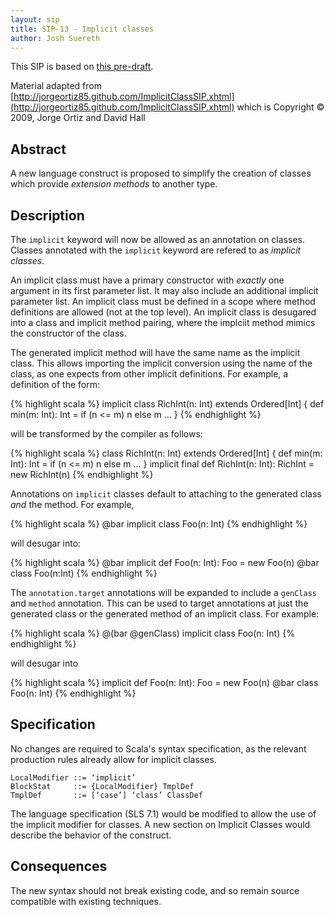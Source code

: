 ```yaml
---
layout: sip
title: SIP-13 - Implicit classes
author: Josh Suereth
---
```


This SIP is based on [this pre-draft](https://docs.google.com/document/d/1k-aGAGmbrDB-2pJ3uDPpHVKno6p-XbnkVHDc07zPrzQ/edit?hl=en_US).

Material adapted from [http://jorgeortiz85.github.com/ImplicitClassSIP.xhtml](http://jorgeortiz85.github.com/ImplicitClassSIP.xhtml)  which is Copyright © 2009, Jorge Ortiz and David Hall

## Abstract ##

A new language construct is proposed to simplify the creation of classes which provide _extension methods_ to another type.

## Description ##

The `implicit` keyword will now be allowed as an annotation on classes.  Classes annotated with the `implicit` keyword are refered to as _implicit classes_.

An implicit class must have a primary constructor with *exactly* one argument in its first parameter list. It may also include an additional implicit parameter list. An implicit class must be defined in a scope where method definitions are allowed (not at the top level).  An implicit class is desugared into a class and implicit method pairing, where the implciit method mimics the constructor of the class.

The generated implicit method will have the same name as the implicit class.  This allows importing the implicit conversion using the name of the class, as one expects from other implicit definitions.
For example, a definition of the form:

{% highlight scala %}
implicit class RichInt(n: Int) extends Ordered[Int] {
  def min(m: Int): Int = if (n <= m) n else m
  ...
}
{% endhighlight  %}

will be transformed by the compiler as follows:

{% highlight scala %}
class RichInt(n: Int) extends Ordered[Int] {
  def min(m: Int): Int = if (n <= m) n else m
  ...
}
implicit final def RichInt(n: Int): RichInt = new RichInt(n)
{% endhighlight  %}

Annotations on `implicit` classes default to attaching to the generated class *and* the method.  For example,

{% highlight scala %}
@bar
implicit class Foo(n: Int)
{% endhighlight  %}

will desugar into:

{% highlight scala %}
@bar implicit def Foo(n: Int): Foo = new Foo(n)
@bar class Foo(n:Int)
{% endhighlight  %}

The `annotation.target` annotations will be expanded to include a `genClass` and `method` annotation.   This can be used to target annotations at just the generated class or the generated method of an implicit class.  For example:

{% highlight scala %}
@(bar @genClass) implicit class Foo(n: Int)
{% endhighlight  %}

will desugar into

{% highlight scala %}
implicit def Foo(n: Int): Foo = new Foo(n)
@bar class Foo(n: Int)
{% endhighlight  %}


## Specification ##

No changes are required to Scala's syntax specification, as the relevant production rules already allow for implicit classes.

    LocalModifier ::= ‘implicit’
    BlockStat     ::= {LocalModifier} TmplDef
    TmplDef       ::= [‘case’] ‘class’ ClassDef

The language specification (SLS 7.1) would be modified to allow the use of the implicit modifier for classes. A new section on Implicit Classes would describe the behavior of the construct.

## Consequences ##

The new syntax should not break existing code, and so remain source compatible with existing techniques.  



